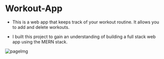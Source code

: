 # Workout-App

- This is a web app that keeps track of your workout routine. It allows you to add and delete workouts. 

- I built this project to gain an understanding of building a full stack web app using the MERN stack. 

![pageImg](https://user-images.githubusercontent.com/97468260/222992882-ac708371-022b-4931-87d6-5d0734f20dbb.PNG)
